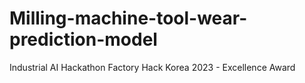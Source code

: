 # Milling-machine-tool-wear-prediction-model
Industrial AI Hackathon Factory Hack Korea 2023 - Excellence Award
